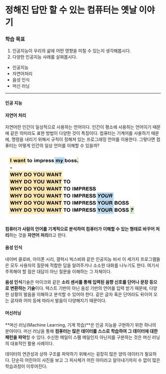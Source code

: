 # 정해진 답만 할 수 있는 컴퓨터는 옛날 이야기

### 학습 목표

1. 인공지능이 우리의 삶에 어떤 영향을 미칠 수 있는지 생각해봅시다.
2. 다양한 인공지능 사례를 살펴봅시다.

* 인공지능
* 자연어처리
* 음성 인식
* 머신 러닝

---

#### 인공 지능

#### 자연어 처리

자연어란 인간이 일상적으로 사용하는 언어이다. 인간이 평소에 사용하는 언어이기 때문에 같은 의미라도 표현 방법이 다양한 것이 특징이다. 컴퓨터는 기계어를 사용하기 때문에, 명령을 내리기 위해서 규칙이 정해져 있는 프로그래밍 언어를 이용한다. 그렇다면 컴퓨터는 어떻게 인간의 일상 언어를 이해할 수 있을까?

![image-20210930234525687](md-images/image-20210930234525687.png)

**컴퓨터가 사람의 언어를 기계적으로 분석하여 컴퓨터가 이해할 수 있는 형태로 바꾸어 처리**하는 것을 **자연어 처리**라고 한다. 

#### 음성 인식

네이버 클로바, 아이폰 시리, 갤럭시 빅스비와 같은 인공지능 비서 이 세가지 프로그램들은 모두 사용자의 질문에 적합한 답을 알려주거나 소소한 대화를 나누기도 한다. 여기서 주목해야 할 점은 대답이 아닌 질문을 이해하는 그 자체이다.

**음성 인식**기술은 마이크와 같은 **소리 센서를 통해 입력된 음향 신호를 단어나 문장 등으로 변환하는 기술**이다. 텍스트 기반이 아닌 음성 기반의 언어를 입력 받기 때문에, 다양한 상황의 발음을 이해하고 분석할 수 있어야 한다. 같은 글자 혹은 단어라도 뒤이어 오는 글자와 어미 등에 따라서 발음이 다양해지기 때문이다.

#### 머신러닝

**머신 러닝(Machine Learning, 기계 학습)**은 인공 지능을 구현하기 위한 하나의 분야이다. 머신 러닝을 통해 **컴퓨터는 많은 데이터를 스스로 학습하여 그 데이터에 대한 패턴을 파악**할 수 있다. 수신한 메일이 스팸 메일인지 아닌지를 구분하는 것은 머신 러닝의 대표적인 활용 사례이다. 

데이터의 연관성과 상하 구조를 파악하기 위해서는 굉장히 많은 양의 데이터가 필요하다. 단순히 어린아이 사진을 보고 그 피사체가 어린 아이라고 알아내기까지 수 없이 많은 학습과정이 이루어진다.